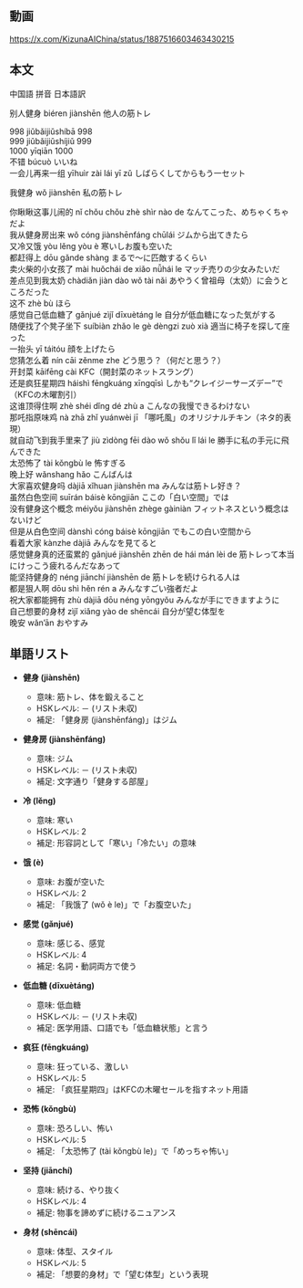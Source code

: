 ## 動画
https://x.com/KizunaAIChina/status/1887516603463430215

## 本文

中国語 拼音 日本語訳

别人健身 biéren jiànshēn 他人の筋トレ  

998 jiǔbǎijiǔshíbā 998  
999 jiǔbǎijiǔshíjiǔ 999  
1000 yīqiān 1000  
不错 búcuò いいね  
一会儿再来一组 yīhuìr zài lái yī zǔ しばらくしてからもう一セット  

我健身 wǒ jiànshēn 私の筋トレ  

你瞅瞅这事儿闹的 nǐ chǒu chǒu zhè shìr nào de なんてこった、めちゃくちゃだよ  
我从健身房出来 wǒ cóng jiànshēnfáng chūlái ジムから出てきたら  
又冷又饿 yòu lěng yòu è 寒いしお腹も空いた  
都赶得上 dōu gǎnde shàng まるで〜に匹敵するくらい  
卖火柴的小女孩了 mài huǒchái de xiǎo nǚhái le マッチ売りの少女みたいだ  
差点见到我太奶 chàdiǎn jiàn dào wǒ tài nǎi あやうく曾祖母（太奶）に会うところだった  
这不 zhè bù ほら  
感觉自己低血糖了 gǎnjué zìjǐ dīxuètáng le 自分が低血糖になった気がする  
随便找了个凳子坐下 suíbiàn zhǎo le gè dèngzi zuò xià 適当に椅子を探して座った  
一抬头 yī táitóu 顔を上げたら  
您猜怎么着 nín cāi zěnme zhe どう思う？（何だと思う？）  
开封菜 kāifēng cài KFC（開封菜のネットスラング）  
还是疯狂星期四 háishì fēngkuáng xīngqīsì しかも“クレイジーサーズデー”で（KFCの木曜割引）  
这谁顶得住啊 zhè shéi dǐng dé zhù a こんなの我慢できるわけない  
那吒指原味鸡 nà zhā zhǐ yuánwèi jī 「哪吒風」のオリジナルチキン（ネタ的表現）  
就自动飞到我手里来了 jiù zìdòng fēi dào wǒ shǒu lǐ lái le 勝手に私の手元に飛んできた  
太恐怖了 tài kǒngbù le 怖すぎる  
晚上好 wǎnshang hǎo こんばんは  
大家喜欢健身吗 dàjiā xǐhuan jiànshēn ma みんなは筋トレ好き？  
虽然白色空间 suīrán báisè kōngjiān ここの「白い空間」では  
没有健身这个概念 méiyǒu jiànshēn zhège gàiniàn フィットネスという概念はないけど  
但是从白色空间 dànshì cóng báisè kōngjiān でもこの白い空間から  
看着大家 kànzhe dàjiā みんなを見てると  
感觉健身真的还蛮累的 gǎnjué jiànshēn zhēn de hái mán lèi de 筋トレって本当にけっこう疲れるんだなあって  
能坚持健身的 néng jiānchí jiànshēn de 筋トレを続けられる人は  
都是狠人啊 dōu shì hěn rén a みんなすごい強者だよ  
祝大家都能拥有 zhù dàjiā dōu néng yōngyǒu みんなが手にできますように  
自己想要的身材 zìjǐ xiǎng yào de shēncái 自分が望む体型を  
晚安 wǎn’ān おやすみ  

## 単語リスト

* **健身 (jiànshēn)**
  - 意味: 筋トレ、体を鍛えること
  - HSKレベル: － (リスト未収)
  - 補足: 「健身房 (jiànshēnfáng)」はジム

* **健身房 (jiànshēnfáng)**
  - 意味: ジム
  - HSKレベル: － (リスト未収)
  - 補足: 文字通り「健身する部屋」

* **冷 (lěng)**
  - 意味: 寒い
  - HSKレベル: 2
  - 補足: 形容詞として「寒い」「冷たい」の意味

* **饿 (è)**
  - 意味: お腹が空いた
  - HSKレベル: 2
  - 補足: 「我饿了 (wǒ è le)」で「お腹空いた」

* **感觉 (gǎnjué)**
  - 意味: 感じる、感覚
  - HSKレベル: 4
  - 補足: 名詞・動詞両方で使う

* **低血糖 (dīxuètáng)**
  - 意味: 低血糖
  - HSKレベル: － (リスト未収)
  - 補足: 医学用語、口語でも「低血糖状態」と言う

* **疯狂 (fēngkuáng)**
  - 意味: 狂っている、激しい
  - HSKレベル: 5
  - 補足: 「疯狂星期四」はKFCの木曜セールを指すネット用語

* **恐怖 (kǒngbù)**
  - 意味: 恐ろしい、怖い
  - HSKレベル: 5
  - 補足: 「太恐怖了 (tài kǒngbù le)」で「めっちゃ怖い」

* **坚持 (jiānchí)**
  - 意味: 続ける、やり抜く
  - HSKレベル: 4
  - 補足: 物事を諦めずに続けるニュアンス

* **身材 (shēncái)**
  - 意味: 体型、スタイル
  - HSKレベル: 5
  - 補足: 「想要的身材」で「望む体型」という表現
